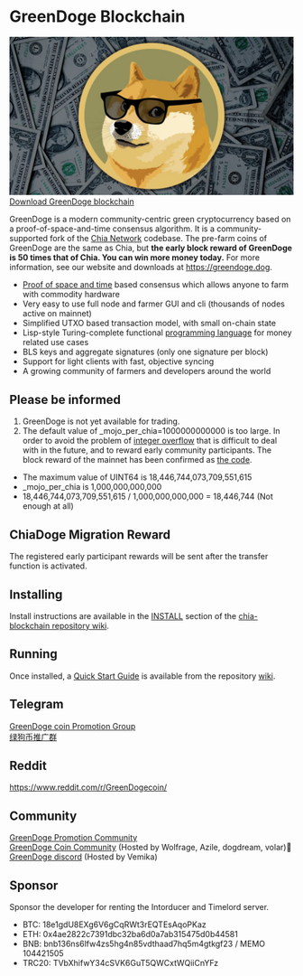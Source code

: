 # GreenDoge Blockchain
![image](https://github.com/GreenDoge-Network/greendoge-blockchain/blob/96981368b3949a91b836e8c01dca3b3ba0207d50/greendoge.jpg)
[Download GreenDoge blockchain](https://github.com/GreenDoge-Network/greendoge-blockchain/releases)

GreenDoge is a modern community-centric green cryptocurrency based on a proof-of-space-and-time consensus algorithm. It is a community-supported fork of the [Chia Network](https://github.com/Chia-Network/chia-blockchain) codebase. The pre-farm coins of GreenDoge are the same as Chia, but __the early block reward of GreenDoge is 50 times that of Chia. You can win more money today.__ For more information, see our website and downloads at https://greendoge.dog.

* [Proof of space and time](https://docs.google.com/document/d/1tmRIb7lgi4QfKkNaxuKOBHRmwbVlGL4f7EsBDr_5xZE/edit) based consensus which allows anyone to farm with commodity hardware
* Very easy to use full node and farmer GUI and cli (thousands of nodes active on mainnet)
* Simplified UTXO based transaction model, with small on-chain state
* Lisp-style Turing-complete functional [programming language](https://chialisp.com/) for money related use cases
* BLS keys and aggregate signatures (only one signature per block)
* Support for light clients with fast, objective syncing
* A growing community of farmers and developers around the world

## Please be informed
1. GreenDoge is not yet available for trading.<br>
2. The default value of _mojo_per_chia=1000000000000 is too large. In order to avoid the problem of [integer overflow](https://en.wikipedia.org/wiki/Integer_overflow) that is difficult to deal with in the future, and to reward early community participants. The block reward of the mainnet has been confirmed as [the code](https://github.com/GreenDoge-Network/greendoge-blockchain/blob/main/greendoge/consensus/block_rewards.py).

* The maximum value of UINT64 is 18,446,744,073,709,551,615<br>
* _mojo_per_chia is 1,000,000,000,000<br>
* 18,446,744,073,709,551,615 / 1,000,000,000,000 = 18,446,744 (Not enough at all)

## ChiaDoge Migration Reward
The registered early participant rewards will be sent after the transfer function is activated.

## Installing

Install instructions are available in the
[INSTALL](https://github.com/Chia-Network/chia-blockchain/wiki/INSTALL)
section of the
[chia-blockchain repository wiki](https://github.com/Chia-Network/chia-blockchain/wiki).

## Running

Once installed, a
[Quick Start Guide](https://github.com/Chia-Network/chia-blockchain/wiki/Quick-Start-Guide)
is available from the repository
[wiki](https://github.com/Chia-Network/chia-blockchain/wiki).

## Telegram
[GreenDoge coin Promotion Group](https://t.me/joinchat/oY75zFYg9Wg0NDQ9)<br>
[绿狗币推广群](https://t.me/joinchat/b11R4pYF41c5MWNl)

## Reddit
https://www.reddit.com/r/GreenDogecoin/

## Community
[GreenDoge Promotion Community](https://discord.gg/2jSC6W9N)<br>
[GreenDoge Coin Community](https://discord.gg/xjvxH5jD) (Hosted by Wolfrage, Azile, dogdream, volar)👑<br>
[GreenDoge discord](https://discord.gg/6xcXWpFt) (Hosted by Vemika)

## Sponsor 
Sponsor the developer for renting the Intorducer and Timelord server.
* BTC: 18e1gdU8EXg6V6gCqRWt3rEQTEsAqoPKaz<br>
* ETH: 0x4ae2822c7391dbc32ba6d0a7ab315475d0b44581<br>
* BNB: bnb136ns6lfw4zs5hg4n85vdthaad7hq5m4gtkgf23 / MEMO 104421505<br>
* TRC20: TVbXhifwY34cSVK6GuT5QWCxtWQiiCnYFz
